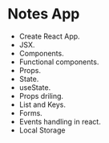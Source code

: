 # Notes App

- Create React App.
- JSX.
- Components.
- Functional components.
- Props.
- State.
- useState.
- Props driling.
- List and Keys.
- Forms.
- Events handling in react.
- Local Storage
